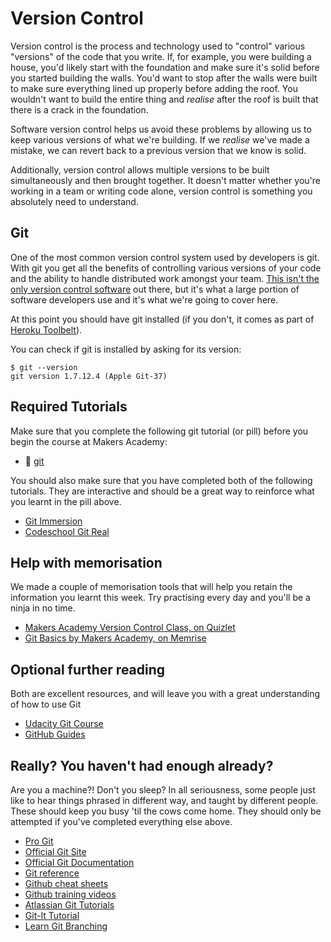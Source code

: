 # Version Control

Version control is the process and technology used to "control" various "versions" of the code that you write. If, for example, you were building a house, you'd likely start with the foundation and make sure it's solid before you started building the walls. You'd want to stop after the walls were built to make sure everything lined up properly before adding the roof. You wouldn't want to build the entire thing and *realise* after the roof is built that there is a crack in the foundation.

Software version control helps us avoid these problems by allowing us to keep various versions of what we're building. If we *realise* we've made a mistake, we can revert back to a previous version that we know is solid.

Additionally, version control allows multiple versions to be built simultaneously and then brought together. It doesn't matter whether you're working in a team or writing code alone, version control is something you absolutely need to understand.

## Git

One of the most common version control system used by developers is git. With git you get all the benefits of controlling various versions of your code and the ability to handle distributed work amongst your team. [This isn't the only version control software](http://www.infoq.com/articles/dvcs-guide) out there, but it's what a large portion of software developers use and it's what we're going to cover here.

At this point you should have git installed (if you don't, it comes as part of [Heroku Toolbelt](https://toolbelt.heroku.com/)).

You can check if git is installed by asking for its version:

````
$ git --version
git version 1.7.12.4 (Apple Git-37)
````

## Required Tutorials

Make sure that you complete the following git tutorial (or pill) before you begin the course at Makers Academy:

- :pill:&nbsp;[git](/pills/git.md)

You should also make sure that you have completed both of the following tutorials. They are interactive and should be a great way to reinforce what you learnt in the pill above.

- [Git Immersion](http://gitimmersion.com)
- [Codeschool Git Real](https://www.codeschool.com/courses/git-real)

## Help with memorisation

We made a couple of memorisation tools that will help you retain the information you learnt this week. Try practising every day and you'll be a ninja in no time.

- [Makers Academy Version Control Class, on Quizlet](http://quizlet.com/join/QfjVs5RJT)
- [Git Basics by Makers Academy, on Memrise](http://www.memrise.com/course/367995/git-basics-by-makers-academy/)

## Optional further reading

Both are excellent resources, and will leave you with a great understanding of how to use Git

- [Udacity Git Course](https://www.udacity.com/course/ud775)
- [GitHub Guides](https://guides.github.com)

## Really? You haven't had enough already?

Are you a machine?! Don't you sleep? In all seriousness, some people just like to hear things phrased in different way, and taught by different people. These should keep you busy 'til the cows come home. They should only be attempted if you've completed everything else above.

- [Pro Git](http://git-scm.com/book)
- [Official Git Site](http://git-scm.com)
- [Official Git Documentation](http://git-scm.com/doc)
- [Git reference](http://gitref.org)
- [Github cheat sheets](https://training.github.com/kit/)
- [Github training videos](https://www.youtube.com/user/GitHubGuides)
- [Atlassian Git Tutorials](https://www.atlassian.com/git)
- [Git-It Tutorial](https://github.com/jlord/git-it)
- [Learn Git Branching](http://pcottle.github.io/learnGitBranching/)

